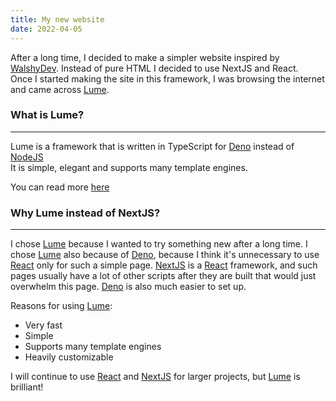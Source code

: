 ```yaml
---
title: My new website
date: 2022-04-05
---
```


After a long time, I decided to make a simpler website inspired by
[WalshyDev](https://walshy.dev/). Instead of pure HTML I decided to use NextJS
and React.\
Once I started making the site in this framework, I was browsing the internet
and came across [Lume](https://lume.land).

### What is Lume?

---

Lume is a framework that is written in TypeScript for [Deno](https://deno.land)
instead of [NodeJS](https://nodejs.org)\
It is simple, elegant and supports many template engines.

You can read more [here](https://lume.land)

### Why Lume instead of NextJS?

---

I chose [Lume](https://lume.land) because I wanted to try something new after a
long time. I chose [Lume](https://lume.land) also because of
[Deno](https://deno.land), because I think it's unnecessary to use
[React](https://reactjs.org/) only for such a simple page.
[NextJS](https://nextjs.org) is a [React](https://reactjs.org/) framework, and
such pages usually have a lot of other scripts after they are built that would
just overwhelm this page. [Deno](https://deno.land) is also much easier to set
up.

Reasons for using [Lume](https://lume.land):

- Very fast
- Simple
- Supports many template engines
- Heavily customizable

I will continue to use [React](https://reactjs.org/) and
[NextJS](https://nextjs.org) for larger projects, but [Lume](https://lume.land)
is brilliant!
